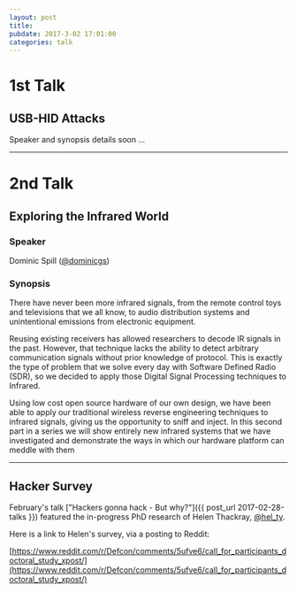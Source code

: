 ```yaml
---
layout: post
title: 
pubdate: 2017-3-02 17:01:00
categories: talk
---
```


# 1st Talk

##  USB-HID Attacks

Speaker and synopsis details soon ...

<hr>

# 2nd Talk

##  Exploring the Infrared World

### Speaker

Dominic Spill ([@dominicgs](https://twitter.com/dominicgs))

### Synopsis

There have never been more infrared signals, from the remote control toys and televisions that we all know, to audio distribution systems and unintentional emissions from electronic equipment.

Reusing existing receivers has allowed researchers to decode IR signals in the past. However, that technique lacks the ability to detect arbitrary communication signals without prior knowledge of protocol. This is exactly the type of problem that we solve every day with Software Defined Radio (SDR), so we decided to apply those Digital Signal Processing techniques to Infrared.

Using low cost open source hardware of our own design, we have been able to apply our traditional wireless reverse engineering techniques to infrared signals, giving us the opportunity to sniff and inject. In this second part in a series we will show entirely new infrared systems that we have investigated and demonstrate the ways in which our hardware platform can meddle with them

<hr>

## Hacker Survey 

February's talk ["Hackers gonna hack - But why?"]({{ post_url 2017-02-28-talks }}) featured the in-progress PhD research of Helen Thackray, [@hel_ty](https://twitter.com/hel_ty).

Here is a link to Helen's survey, via a posting to Reddit:

[https://www.reddit.com/r/Defcon/comments/5ufve6/call_for_participants_doctoral_study_xpost/](https://www.reddit.com/r/Defcon/comments/5ufve6/call_for_participants_doctoral_study_xpost/)



